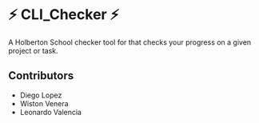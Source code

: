 # ⚡ CLI_Checker ⚡
A Holberton School checker tool for that checks your progress on a given project or task.

## Contributors
- Diego Lopez
- Wiston Venera 
- Leonardo Valencia
